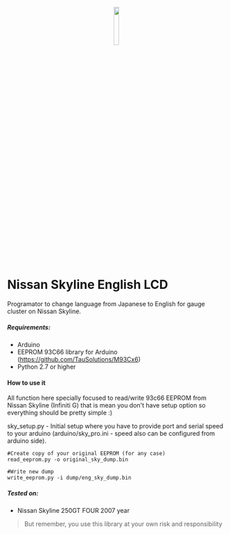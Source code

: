 <p align="center"><img width=15% src="https://github.com/RiLights/Nissan_skyline_eng_lcd/blob/master/eng_lcd.jpg"></p>

# Nissan Skyline English LCD
Programator to change language from Japanese to English for gauge cluster on Nissan Skyline. 

##### Requirements:
- Arduino
- EEPROM 93C66 library for Arduino (https://github.com/TauSolutions/M93Cx6)
- Python 2.7 or higher

#### How to use it
All function here specially focused to read/write 93c66 EEPROM from Nissan Skyline (Infiniti G) that is mean you don't have setup option so everything should be pretty simple :)

sky_setup.py - Initial setup where you have to provide port and serial speed to your arduino (arduino/sky_pro.ini - speed also can be configured from arduino side). 

```
#Create copy of your original EEPROM (for any case)
read_eeprom.py -o original_sky_dump.bin

#Write new dump
write_eeprom.py -i dump/eng_sky_dump.bin
```

##### Tested on:
- Nissan Skyline 250GT FOUR 2007 year
>But remember, you use this library at your own risk and responsibility
